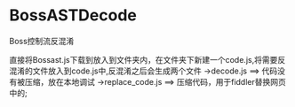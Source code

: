# BossASTDecode
Boss控制流反混淆

直接将Bossast.js下载到放入到文件夹内，在文件夹下新建一个code.js,将需要反混淆的文件放入到code.js中,反混淆之后会生成两个文件
->decode.js ==> 代码没有被压缩，放在本地调试
->replace_code.js ==> 压缩代码，用于fiddler替换网页中的;
